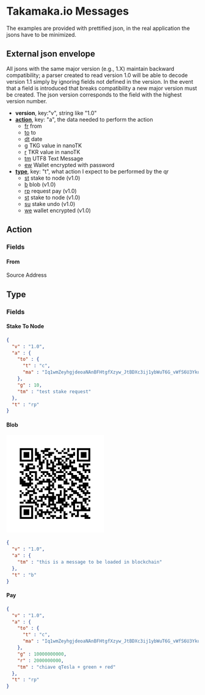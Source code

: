 # Takamaka.io Messages

The examples are provided with prettified json, in the real application the 
jsons have to be minimized.

## External json envelope

All jsons with the same major version (e.g., 1.X) maintain backward 
compatibility; a parser created to read version 1.0 will be able to decode 
version 1.1 simply by ignoring fields not defined in the version. 
In the event that a field is introduced that breaks compatibility a new major 
version must be created. The json version corresponds to the field with the 
highest version number.

- **version**, key:"v", string like "1.0"
- **[action](#Action)**, key: "a", the data needed to perform the action
    - [fr](#From) from
    - [to](#To) to
    - [dt](#Date) date
    - [g](#Green) TKG value in nanoTK
    - [r](#Red) TKR value in nanoTK
    - [tm](#Text-Message) UTF8 Text Message
    - [ew](#Encoded-Wallet) Wallet encrypted with password
- **[type](#Type)**, key: "t", what action I expect to be performed by the qr
    - [st](#Stake-To-Node) stake to node (v1.0)
    - [b](#Blob) blob (v1.0)
    - [rp](#Request-Pay) request pay (v1.0)
    - [st](#Stake-To-Node) stake to node (v1.0)
    - [su](#Steke-Undo) stake undo (v1.0)
    - [we](#Wallet-Encrypted) wallet encrypted (v1.0)

## Action

### Fields

#### From

Source Address


## Type

### Fields

#### Stake To Node



```json
{
  "v" : "1.0",
  "a" : {
    "to" : {
      "t" : "c",
      "ma" : "Iq1wmZeyhgjdeoaNAnBFHtgfXzyw_JtBDXc3ij1ybWuT6G_vWfS6U3YkuBJNYs3r"
    },
    "g" : 10,
    "tm" : "test stake request"
  },
  "t" : "rp"
}
```

#### Blob

![image](https://github.com/takamaka-dev/messages/blob/master/src/main/resources/img/BLOB.png)

```json
{
  "v" : "1.0",
  "a" : {
    "tm" : "this is a message to be loaded in blockchain"
  },
  "t" : "b"
}
```

#### Pay

```json
{
  "v" : "1.0",
  "a" : {
    "to" : {
      "t" : "c",
      "ma" : "Iq1wmZeyhgjdeoaNAnBFHtgfXzyw_JtBDXc3ij1ybWuT6G_vWfS6U3YkuBJNYs3r"
    },
    "g" : 10000000000,
    "r" : 2000000000,
    "tm" : "chiave qTesla + green + red"
  },
  "t" : "rp"
}
```